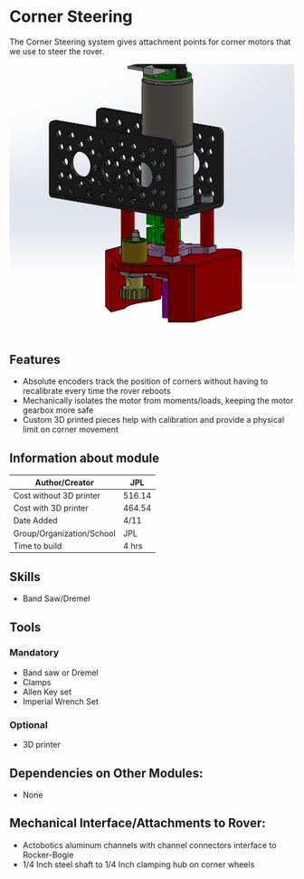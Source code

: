 # Corner Steering
The Corner Steering system gives attachment points for corner motors that we use to steer the rover.

![Corner steering pic](Latex%20Docs/Pictures/CornerSt%20Step%207.PNG)

## Features
  * Absolute encoders track the position of corners without having to recalibrate every time the rover reboots
  * Mechanically isolates the motor from moments/loads, keeping the motor gearbox more safe
  * Custom 3D printed pieces help with calibration and provide a physical limit on corner movement

## Information about module

| Author/Creator            | JPL       |
| --------------            | -------            |
| Cost without 3D printer   | 516.14             |
| Cost with 3D printer      | 464.54             |
| Date Added                | 4/11               |
| Group/Organization/School | JPL                |
| Time to build             | 4 hrs              |

## Skills
  * Band Saw/Dremel

## Tools

### Mandatory 
  * Band saw or Dremel
  * Clamps
  * Allen Key set
  * Imperial Wrench Set

### Optional 
  * 3D printer

## Dependencies on Other Modules:
  * None

## Mechanical Interface/Attachments to Rover:
  * Actobotics aluminum channels with channel connectors interface to Rocker-Bogie
  * 1/4 Inch steel shaft to 1/4 Inch clamping hub on corner wheels
